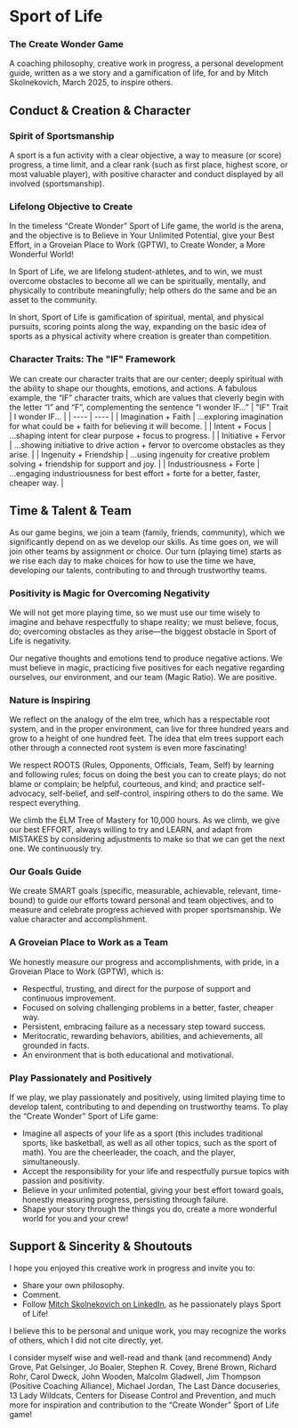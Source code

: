 # Sport of Life
### The Create Wonder Game  
A coaching philosophy, creative work in progress, a personal development guide, written as a we story and a gamification of life, for and by Mitch Skolnekovich, March 2025, to inspire others.

## Conduct & Creation & Character
### Spirit of Sportsmanship
A sport is a fun activity with a clear objective, a way to measure (or score) progress, a time limit, and a clear rank (such as first place, highest score, or most valuable player), with positive character and conduct displayed by all involved (sportsmanship).

### Lifelong Objective to Create
In the timeless “Create Wonder” Sport of Life game, the world is the arena, and the objective is to Believe in Your Unlimited Potential, give your Best Effort, in a Groveian Place to Work (GPTW), to Create Wonder, a More Wonderful World!

In Sport of Life, we are lifelong student-athletes, and to win, we must overcome obstacles to become all we can be spiritually, mentally, and physically to contribute meaningfully; help others do the same and be an asset to the community.

In short, Sport of Life is gamification of spiritual, mental, and physical pursuits, scoring points along the way, expanding on the basic idea of sports as a physical activity where creation is greater than competition.

### Character Traits: The "IF" Framework
We can create our character traits that are our center; deeply spiritual with the ability to shape our thoughts, emotions, and actions.
A fabulous example, the “IF” character traits, which are values that cleverly begin with the letter “I” and “F”, complementing the sentence “I wonder IF…”
| "IF" Trait | I wonder IF... |
| ---- | ---- |
| Imagination + Faith | ...exploring imagination for what could be + faith for believing it will become. |
| Intent + Focus | ...shaping intent for clear purpose + focus to progress. |
| Initiative + Fervor | ...showing initiative to drive action + fervor to overcome obstacles as they arise. |
| Ingenuity + Friendship | ...using ingenuity for creative problem solving + friendship for support and joy. |
| Industriousness + Forte | ...engaging industriousness for best effort + forte for a better, faster, cheaper way. |

## Time & Talent & Team
As our game begins, we join a team (family, friends, community), which we significantly depend on as we develop our skills. As time goes on, we will join other teams by assignment or choice. Our turn (playing time) starts as we rise each day to make choices for how to use the time we have, developing our talents, contributing to and through trustworthy teams.

### Positivity is Magic for Overcoming Negativity
We will not get more playing time, so we must use our time wisely to imagine and behave respectfully to shape reality; we must believe, focus, do; overcoming obstacles as they arise—the biggest obstacle in Sport of Life is negativity.

Our negative thoughts and emotions tend to produce negative actions. We must believe in magic, practicing five positives for each negative regarding ourselves, our environment, and our team (Magic Ratio). We are positive.

### Nature is Inspiring
We reflect on the analogy of the elm tree, which has a respectable root system, and in the proper environment, can live for three hundred years and grow to a height of one hundred feet. The idea that elm trees support each other through a connected root system is even more fascinating!

We respect ROOTS (Rules, Opponents, Officials, Team, Self) by learning and following rules; focus on doing the best you can to create plays; do not blame or complain; be helpful, courteous, and kind; and practice self-advocacy, self-belief, and self-control, inspiring others to do the same. We respect everything.

We climb the ELM Tree of Mastery for 10,000 hours. As we climb, we give our best EFFORT, always willing to try and LEARN, and adapt from MISTAKES by considering adjustments to make so that we can get the next one. We continuously try.

### Our Goals Guide
We create SMART goals (specific, measurable, achievable, relevant, time-bound) to guide our efforts toward personal and team objectives, and to measure and celebrate progress achieved with proper sportsmanship. We value character and accomplishment.

### A Groveian Place to Work as a Team
We honestly measure our progress and accomplishments, with pride, in a Groveian Place to Work (GPTW), which is:
+ Respectful, trusting, and direct for the purpose of support and continuous improvement.
+ Focused on solving challenging problems in a better, faster, cheaper way.
+ Persistent, embracing failure as a necessary step toward success.
+ Meritocratic, rewarding behaviors, abilities, and achievements, all grounded in facts.
+ An environment that is both educational and motivational.

### Play Passionately and Positively
If we play, we play passionately and positively, using limited playing time to develop talent, contributing to and depending on trustworthy teams. To play the “Create Wonder” Sport of Life game:
+ Imagine all aspects of your life as a sport (this includes traditional sports, like basketball, as well as all other topics, such as the sport of math). You are the cheerleader, the coach, and the player, simultaneously.
+ Accept the responsibility for your life and respectfully pursue topics with passion and positivity.
+ Believe in your unlimited potential, giving your best effort toward goals, honestly measuring progress, persisting through failure.
+ Shape your story through the things you do, create a more wonderful world for you and your crew!

## Support & Sincerity & Shoutouts
I hope you enjoyed this creative work in progress and invite you to:
+ Share your own philosophy.
+ Comment.
+ Follow [Mitch Skolnekovich on LinkedIn](https://www.linkedin.com/in/mitchskolnekovich/), as he passionately plays Sport of Life!

I believe this to be personal and unique work, you may recognize the works of others, which I did not cite directly, yet.

I consider myself wise and well-read and thank (and recommend) Andy Grove, Pat Gelsinger, Jo Boaler, Stephen R. Covey, Brené Brown, Richard Rohr, Carol Dweck, John Wooden, Malcolm Gladwell, Jim Thompson (Positive Coaching Alliance), Michael Jordan, The Last Dance docuseries, 13 Lady Wildcats, Centers for Disease Control and Prevention, and much more for inspiration and contribution to the “Create Wonder” Sport of Life game!
